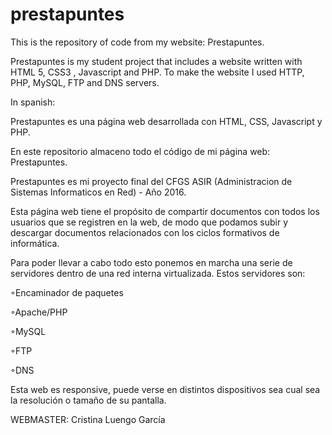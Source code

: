 # prestapuntes
This is the repository of code from my website: Prestapuntes. 

Prestapuntes is my student project that includes a website written with HTML 5, CSS3 , Javascript and PHP. To make the website I used HTTP, PHP, MySQL, FTP and DNS servers.

In spanish:

Prestapuntes es una página web desarrollada con HTML, CSS, Javascript y PHP.

En este repositorio almaceno todo el código de mi página web: Prestapuntes.

Prestapuntes es mi proyecto final del CFGS ASIR (Administracion de Sistemas Informaticos en Red) - Año 2016.

Esta página web tiene el propósito de compartir documentos con todos los usuarios que se registren en la web, de modo que podamos subir y descargar documentos relacionados con los ciclos formativos de informática.

Para poder llevar a cabo todo esto ponemos en marcha una serie de servidores dentro de una red interna virtualizada. Estos servidores son:

  ◦Encaminador de paquetes
  
  ◦Apache/PHP
  
  ◦MySQL
  
  ◦FTP
  
  ◦DNS
  
Esta web es responsive, puede verse en distintos dispositivos sea cual sea la resolución o tamaño de su pantalla.


WEBMASTER: Cristina Luengo García
